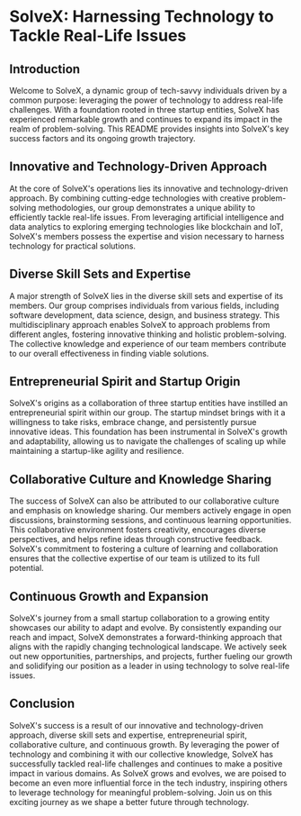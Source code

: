 # SolveX: Harnessing Technology to Tackle Real-Life Issues

## Introduction

Welcome to SolveX, a dynamic group of tech-savvy individuals driven by a common purpose: leveraging the power of technology to address real-life challenges. With a foundation rooted in three startup entities, SolveX has experienced remarkable growth and continues to expand its impact in the realm of problem-solving. This README provides insights into SolveX's key success factors and its ongoing growth trajectory.

## Innovative and Technology-Driven Approach

At the core of SolveX's operations lies its innovative and technology-driven approach. By combining cutting-edge technologies with creative problem-solving methodologies, our group demonstrates a unique ability to efficiently tackle real-life issues. From leveraging artificial intelligence and data analytics to exploring emerging technologies like blockchain and IoT, SolveX's members possess the expertise and vision necessary to harness technology for practical solutions.

## Diverse Skill Sets and Expertise

A major strength of SolveX lies in the diverse skill sets and expertise of its members. Our group comprises individuals from various fields, including software development, data science, design, and business strategy. This multidisciplinary approach enables SolveX to approach problems from different angles, fostering innovative thinking and holistic problem-solving. The collective knowledge and experience of our team members contribute to our overall effectiveness in finding viable solutions.

## Entrepreneurial Spirit and Startup Origin

SolveX's origins as a collaboration of three startup entities have instilled an entrepreneurial spirit within our group. The startup mindset brings with it a willingness to take risks, embrace change, and persistently pursue innovative ideas. This foundation has been instrumental in SolveX's growth and adaptability, allowing us to navigate the challenges of scaling up while maintaining a startup-like agility and resilience.

## Collaborative Culture and Knowledge Sharing

The success of SolveX can also be attributed to our collaborative culture and emphasis on knowledge sharing. Our members actively engage in open discussions, brainstorming sessions, and continuous learning opportunities. This collaborative environment fosters creativity, encourages diverse perspectives, and helps refine ideas through constructive feedback. SolveX's commitment to fostering a culture of learning and collaboration ensures that the collective expertise of our team is utilized to its full potential.

## Continuous Growth and Expansion

SolveX's journey from a small startup collaboration to a growing entity showcases our ability to adapt and evolve. By consistently expanding our reach and impact, SolveX demonstrates a forward-thinking approach that aligns with the rapidly changing technological landscape. We actively seek out new opportunities, partnerships, and projects, further fueling our growth and solidifying our position as a leader in using technology to solve real-life issues.

## Conclusion

SolveX's success is a result of our innovative and technology-driven approach, diverse skill sets and expertise, entrepreneurial spirit, collaborative culture, and continuous growth. By leveraging the power of technology and combining it with our collective knowledge, SolveX has successfully tackled real-life challenges and continues to make a positive impact in various domains. As SolveX grows and evolves, we are poised to become an even more influential force in the tech industry, inspiring others to leverage technology for meaningful problem-solving. Join us on this exciting journey as we shape a better future through technology.
